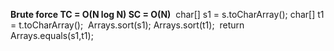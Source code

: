 **Brute force
TC = O(N log N)
SC = O(N)**
​
char[] s1 = s.toCharArray();
char[] t1 = t.toCharArray();
​
Arrays.sort(s1);
Arrays.sort(t1);
​
return Arrays.equals(s1,t1);
​
​